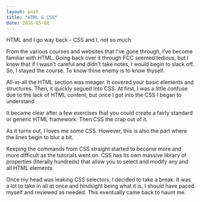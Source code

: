 ```yaml
---
layout: post
title: "HTML & CSS"
date: 2016-05-08
---
```

HTML and I go way back - CSS and I, not so much.

From the various courses and websites that I've gone through, I've become familiar with HTML. Going back over it through FCC seemed tedious, but I knew that if I wasn't careful and didn't take notes, I would begin to slack off. So, I stayed the course. To know thine enemy is to know thyself.

All-in-all the HTML section was meager. It covered your basic elements and structures. Then, it quickly segued into CSS. At first, I was a little confuse due to the lack of HTML content, but once I got into the CSS I began to understand

It became clear after a few exercises that you could create a fairly standard or generic HTML framework. Then CSS the crap out of it.

As it turns out, I loves me some CSS. However, this is also the part where the lines begin to blur a bit.

Keeping the commands from CSS straight started to become more and more difficult as the tutorials went on. CSS has its own massive library of properties (literally hundreds) that allow you to select and modify any and all HTML elements.

Once my head was leaking CSS selectors, I decided to take a break. It was a lot to take in all at once and hindsight being what it is, I should have paced myself and reviewed as needed. This eventually came back to haunt me.

